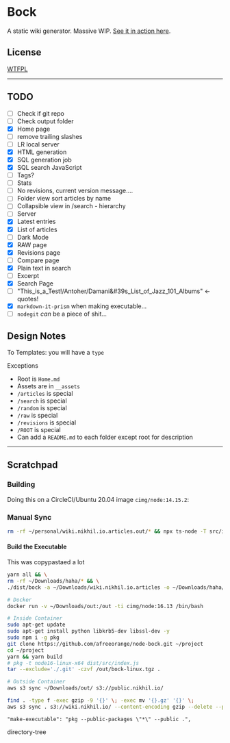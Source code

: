 # Bock

A static wiki generator. Massive WIP. [See it in action here](https://wiki.nikhil.io). 

## License

[WTFPL](http://www.wtfpl.net/)

---

## TODO

* [ ] Check if git repo
* [ ] Check output folder
* [x] Home page
* [ ] remove trailing slashes
* [ ] LR local server
* [x] HTML generation
* [x] SQL generation job
* [x] SQL search JavaScript
* [ ] Tags?
* [ ] Stats
* [ ] No revisions, current version message....
* [ ] Folder view sort articles by name
* [ ] Collapsible view in /search - hierarchy
* [ ] Server
* [x] Latest entries
* [x] List of articles
* [ ] Dark Mode
* [x] RAW page
* [x] Revisions page
* [ ] Compare page
* [x] Plain text in search
* [ ] Excerpt
* [x] Search Page
* [ ] "This_is_a_Test!/Antoher/Damani&#39s_List_of_Jazz_101_Albums" <- quotes!
* [x] `markdown-it-prism` when making executable...
* [ ] `nodegit` _can_ be a piece of shit...

## Design Notes

To Templates: you will have a `type` 

Exceptions

* Root is `Home.md`
* Assets are in `__assets`
* `/articles` is special
* `/search` is special
* `/random` is special
* `/raw` is special
* `/revisions` is special
* `/ROOT` is special
* Can add a `README.md` to each folder except root for description

---

## Scratchpad

### Building

Doing this on a CircleCI/Ubuntu 20.04 image `cimg/node:14.15.2`:

### Manual Sync

```bash
rm -rf ~/personal/wiki.nikhil.io.articles.out/* && npx ts-node -T src/index.ts -a ~/personal/wiki.nikhil.io.articles -o ~/personal/wiki.nikhil.io.articles.out && pushd ~/personal/wiki.nikhil.io.articles.out && find . -type f -exec gzip -9 '{}' \; -exec mv '{}.gz' '{}' \;  && aws s3 sync . s3://wiki.nikhil.io/ --delete --exclude "*.DS_Store*" --content-encoding gzip && popd
```

#### Build the Executable

This was copypastaed a lot

```bash
yarn all && \
rm -rf ~/Downloads/haha/* && \
./dist/bock -a ~/Downloads/wiki.nikhil.io.articles -o ~/Downloads/haha/
```

```bash
# Docker
docker run -v ~/Downloads/out:/out -ti cimg/node:16.13 /bin/bash

# Inside Container
sudo apt-get update
sudo apt-get install python libkrb5-dev libssl-dev -y
sudo npm i -g pkg
git clone https://github.com/afreeorange/node-bock.git ~/project
cd ~/project
yarn && yarn build
# pkg -t node16-linux-x64 dist/src/index.js
tar --exclude='./.git' -czvf /out/bock-linux.tgz .

# Outside Container
aws s3 sync ~/Downloads/out/ s3://public.nikhil.io/ 
```

```bash
find . -type f -exec gzip -9 '{}' \; -exec mv '{}.gz' '{}' \;
aws s3 sync . s3://wiki.nikhil.io/ --content-encoding gzip --delete --profile nikhil.io
```

```
"make-executable": "pkg --public-packages \"*\" --public .",
```

directory-tree
